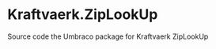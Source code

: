Kraftvaerk.ZipLookUp
====================

Source code the Umbraco package for Kraftvaerk ZipLookUp
